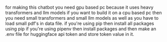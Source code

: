 for making this chatbot you need gpu based pc because it uses heavy transformers and llm models if you want to build it on a cpu based pc then you need small transformers and small llm models as well as you have to load small pdf's in data file.
if you're using pip then install all packages using pip
if you're using pipenv then install packages and then make an .env file for huggingface api token and store token value in it.
